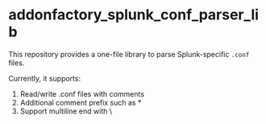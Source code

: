 # addonfactory_splunk_conf_parser_lib

This repository provides a one-file library to parse Splunk-specific `.conf` files.

Currently, it supports:

1. Read/write .conf files with comments
2. Additional comment prefix such as *
3. Support multiline end with \
